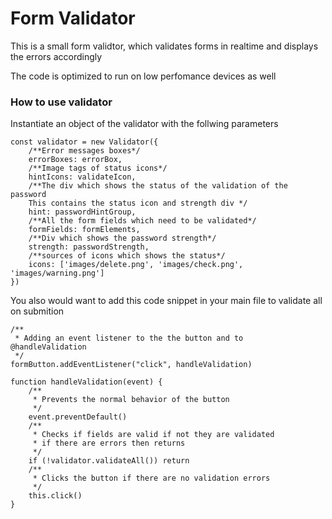 # Form Validator

This is a small form validtor, which validates forms in realtime and displays the errors accordingly

The code is optimized to run on low perfomance devices as well

### How to use validator

Instantiate an object of the validator with the follwing parameters 

```
const validator = new Validator({
    /**Error messages boxes*/
    errorBoxes: errorBox,
    /**Image tags of status icons*/
    hintIcons: validateIcon,
    /**The div which shows the status of the validation of the password
    This contains the status icon and strength div */
    hint: passwordHintGroup,
    /**All the form fields which need to be validated*/
    formFields: formElements,
    /**Div which shows the password strength*/
    strength: passwordStrength,
    /**sources of icons which shows the status*/
    icons: ['images/delete.png', 'images/check.png', 'images/warning.png']
})
```

You also would want to add this code snippet in your main file to validate all on submition

```
/**
 * Adding an event listener to the the button and to  @handleValidation 
 */
formButton.addEventListener("click", handleValidation)

function handleValidation(event) {
    /**
     * Prevents the normal behavior of the button 
     */
    event.preventDefault()
    /**
     * Checks if fields are valid if not they are validated 
     * if there are errors then returns
     */
    if (!validator.validateAll()) return
    /**
     * Clicks the button if there are no validation errors 
     */
    this.click()
}
```
